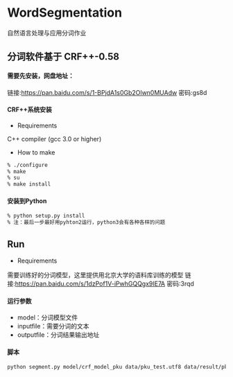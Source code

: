 # WordSegmentation
自然语言处理与应用分词作业

## 分词软件基于 CRF++-0.58
#### 需要先安装，网盘地址：
链接:https://pan.baidu.com/s/1-BPjdA1s0Gb2Olwn0MUAdw  密码:gs8d
#### CRF++系统安装
- Requirements

C++ compiler (gcc 3.0 or higher)
- How to make
```bash
% ./configure 
% make
% su
% make install
```
#### 安装到Python
```bash
% python setup.py install
% 注：最后一步最好用pyhton2运行，python3会有各种各样的问题
```

## Run
- Requirements

需要训练好的分词模型，这里提供用北京大学的语料库训练的模型
链接:https://pan.baidu.com/s/1dzPof1V-iPwhGQQgx9IE7A  密码:3rqd

#### 运行参数  
- model：分词模型文件 
- inputfile：需要分词的文本 
- outputfile：分词结果输出地址

#### 脚本
```bash
python segment.py model/crf_model_pku data/pku_test.utf8 data/result/pku_test_result.utf8
```


